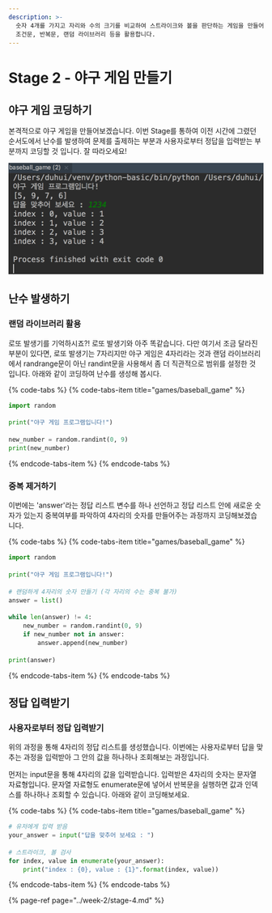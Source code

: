 ```yaml
---
description: >-
  숫자 4개를 가지고 자리와 수의 크기를 비교하여 스트라이크와 볼을 판단하는 게임을 만들어봅니다. 이전까지 배운 변수, 할당연산자, 입출력,
  조건문, 반복문, 랜덤 라이브러리 등을 활용합니다.
---
```


# Stage 2 - 야구 게임 만들기

## 야구 게임 코딩하기 

본격적으로 야구 게임을 만들어보겠습니다. 이번 Stage를 통하여 이전 시간에 그렸던 순서도에서 난수를 발생하여 문제를 출제하는 부분과 사용자로부터 정답을 입력받는 부분까지 코딩할 것 입니다. 잘 따라오세요!

![&#xC57C;&#xAD6C; &#xAC8C;&#xC784;](../.gitbook/assets/image%20%2812%29.png)

## 난수 발생하기

### 랜덤 라이브러리 활용

로또 발생기를 기억하시죠?! 로또 발생기와 아주 똑같습니다. 다만 여기서 조금 달라진 부분이 있다면, 로또 발생기는 7자리지만 야구 게임은 4자리라는 것과 랜덤 라이브러리에서 randrange문이 아닌 randint문을 사용해서 좀 더 직관적으로 범위를 설정한 것 입니다. 아래와 같이 코딩하여 난수를 생성해 봅시다.

{% code-tabs %}
{% code-tabs-item title="games/baseball\_game" %}
```python
import random

print("야구 게임 프로그램입니다!")

new_number = random.randint(0, 9)
print(new_number)
```
{% endcode-tabs-item %}
{% endcode-tabs %}

### 중복 제거하기

이번에는 'answer'라는 정답 리스트 변수를 하나 선언하고 정답 리스트 안에 새로운 숫자가 있는지 중복여부를 파악하여 4자리의 숫자를 만들어주는 과정까지 코딩해보겠습니다.

{% code-tabs %}
{% code-tabs-item title="games/baseball\_game" %}
```python
import random

print("야구 게임 프로그램입니다!")

# 랜덤하게 4자리의 숫자 만들기 (각 자리의 수는 중복 불가)
answer = list()

while len(answer) != 4:
    new_number = random.randint(0, 9)
    if new_number not in answer:
        answer.append(new_number)

print(answer)
```
{% endcode-tabs-item %}
{% endcode-tabs %}

## 정답 입력받기

### 사용자로부터 정답 입력받기

위의 과정을 통해 4자리의 정답 리스트를 생성했습니다. 이번에는 사용자로부터 답을 맞추는 과정을 입력받아 그 안의 값을 하나하나 조회해보는 과정입니다.

먼저는 input문을 통해 4자리의 값을 입력받습니다. 입력받은 4자리의 숫자는 문자열 자료형입니다. 문자열 자료형도 enumerate문에 넣어서 반복문을 실행하면 값과 인덱스를 하나하나 조회할 수 있습니다. 아래와 같이 코딩해보세요.

{% code-tabs %}
{% code-tabs-item title="games/baseball\_game" %}
```python
# 유저에게 입력 받음
your_answer = input("답을 맞추어 보세요 : ")

# 스트라이크, 볼 검사
for index, value in enumerate(your_answer):
    print("index : {0}, value : {1}".format(index, value))
```
{% endcode-tabs-item %}
{% endcode-tabs %}

{% page-ref page="../week-2/stage-4.md" %}

